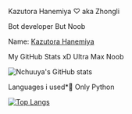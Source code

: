 Kazutora Hanemiya ♡ aka Zhongli

Bot developer But Noob

Name: [Kazutora Hanemiya](https://t.me/zerohisooka)

My GitHub Stats xD Ultra Max Noob

![Nchuuya's GitHub stats](https://github-readme-stats.vercel.app/api?username=Nchuuya&show_owner&count_private&include_all_commits&show_icons=true&theme=synthwave)

Languages i used*🥺 Only Python

[![Top Langs](https://github-readme-stats.vercel.app/api/top-langs/?username=Nchuuya&theme=synthwave&langs_count=8)](https://github.com/Nchuuya/github-readme-stats)
